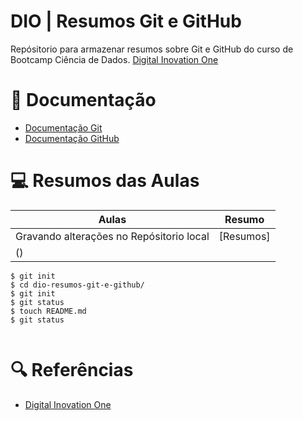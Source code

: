 
# DIO | Resumos Git e GitHub 

Repósitorio para armazenar resumos sobre Git e GitHub do curso de Bootcamp Ciência de Dados.
[Digital Inovation One](https://readme.so/pt)

# 📖 Documentação 
- [Documentação Git](https://git-scm.com/docs/git/pt_BR)
- [Documentação GitHub](https://docs.github.com/pt)

# 💻 Resumos das Aulas 

|Aulas | Resumo |
|-----|--------|
| Gravando alterações no Repósitorio local | [Resumos]
() |

```
$ git init
$ cd dio-resumos-git-e-github/
$ git init 
$ git status 
$ touch README.md
$ git status 


```

# 🔍 Referências
- [Digital Inovation One](https://www.dio.me/) 





